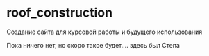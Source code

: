 # roof_construction
Создание сайта для курсовой работы и будущего использования

Пока ничего нет, но скоро такое будет....
здесь был Степа

